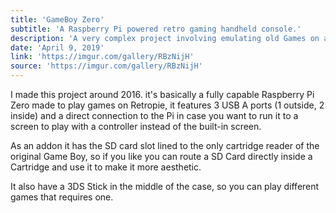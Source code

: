 ```yaml
---
title: 'GameBoy Zero'
subtitle: 'A Raspberry Pi powered retro gaming handheld console.'
description: 'A very complex project involving emulating old Games on a GameBoy encasing. Made with a Raspberry PI Zero and a lot of 3D printed parts as well as the original cartridge reader.'
date: 'April 9, 2019'
link: 'https://imgur.com/gallery/RBzNijH'
source: 'https://imgur.com/gallery/RBzNijH'
---
```


I made this project around 2016. it's basically a fully capable Raspberry Pi Zero made to play games on Retropie, it features 3 USB A ports (1 outside, 2 inside) and a direct connection to the Pi in case you want to run it to a screen to play with a controller instead of the built-in screen.

As an addon it has the SD card slot lined to the only cartridge reader of the original Game Boy, so if you like you can route a SD Card directly inside a Cartridge and use it to make it more aesthetic.

It also have a 3DS Stick in the middle of the case, so you can play different games that requires one.
